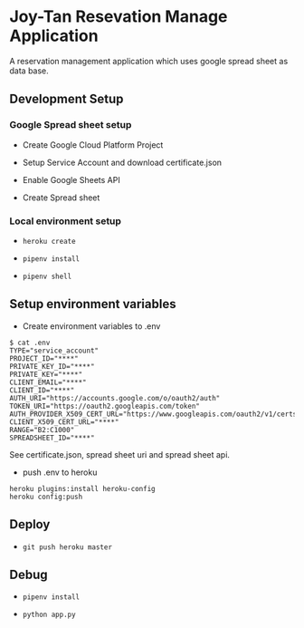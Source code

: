 Joy-Tan Resevation Manage Application
====================

A reservation management application which uses google spread sheet as data base.

## Development Setup

### Google Spread sheet setup

* Create Google Cloud Platform Project

* Setup Service Account and download certificate.json

* Enable Google Sheets API

* Create Spread sheet


### Local environment setup
* `heroku create`

* `pipenv install`

* `pipenv shell`



## Setup environment variables

* Create environment variables to .env

```
$ cat .env
TYPE="service_account"
PROJECT_ID="****"
PRIVATE_KEY_ID="****"
PRIVATE_KEY="****"
CLIENT_EMAIL="****"
CLIENT_ID="****"
AUTH_URI="https://accounts.google.com/o/oauth2/auth"
TOKEN_URI="https://oauth2.googleapis.com/token"
AUTH_PROVIDER_X509_CERT_URL="https://www.googleapis.com/oauth2/v1/certs"
CLIENT_X509_CERT_URL="****"
RANGE="B2:C1000"
SPREADSHEET_ID="****"
```
See certificate.json, spread sheet uri and spread sheet api.

* push .env to heroku

```
heroku plugins:install heroku-config
heroku config:push
```
## Deploy

* `git push heroku master`

## Debug

* `pipenv install`

* `python app.py`